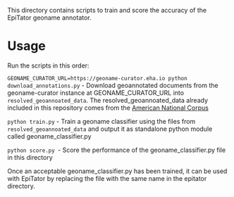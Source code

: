 This directory contains scripts to train and score the accuracy of the EpiTator
geoname annotator.


# Usage

Run the scripts in this order:

`GEONAME_CURATOR_URL=https://geoname-curator.eha.io python download_annotations.py` - Download geoannotated documents from the geoname-curator instance at GEONAME_CURATOR_URL into `resolved_geoannoated_data`.
The resolved_geoannoated_data already included in this repository comes from the [American National Corpus](http://www.anc.org/)

`python train.py` - Train a geoname classifier using the files from `resolved_geoannoated_data`
and output it as standalone python module called geoname_classifier.py

`python score.py `- Score the performance of the geoname_classifier.py file in this directory

Once an acceptable geoname_classifier.py has been trained, it can be used with EpiTator by replacing the file with the same name in the epitator directory.
